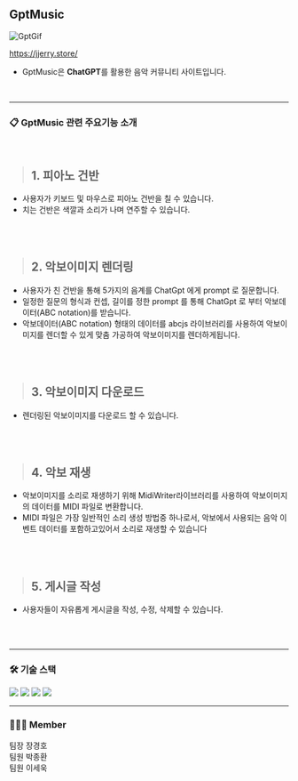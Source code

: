 
## GptMusic


![GptGif](https://github.com/parkjonghwan22/project3/assets/118948122/01f64a9a-f828-4e00-becd-cdcd544d3014)

https://jjerry.store/


- GptMusic은 **ChatGPT**를 활용한 음악 커뮤니티 사이트입니다.
  
<br>

---

### 📋 GptMusic 관련 주요기능 소개

<br>

> ## 1. 피아노 건반

- 사용자가 키보드 및 마우스로 피아노 건반을 칠 수 있습니다. 
- 치는 건반은 색깔과 소리가 나며 연주할 수 있습니다.

<br> <br>

> ## 2. 악보이미지 렌더링

- 사용자가 친 건반을 통해 5가지의 음계를 ChatGpt 에게 prompt 로 질문합니다.
- 일정한 질문의 형식과 컨셉, 길이를 정한 prompt 를 통해 ChatGpt 로 부터 악보데이터(ABC notation)를 받습니다.
- 악보데이터(ABC notation) 형태의 데이터를 abcjs 라이브러리를 사용하여 악보이미지를 렌더할 수 있게 맞춤 가공하여 악보이미지를 렌더하게됩니다.

<br><br>

> ## 3. 악보이미지 다운로드

- 렌더링된 악보이미지를 다운로드 할 수 있습니다.
  
<br><br>

> ## 4. 악보 재생

- 악보이미지를 소리로 재생하기 위해 MidiWriter라이브러리를 사용하여 악보이미지의 데이터를 MIDI 파일로 변환합니다.
- MIDI 파일은 가장 일반적인 소리 생성 방법중 하나로서, 악보에서 사용되는 음악 이벤트 데이터를 포함하고있어서 소리로 재생할 수 있습니다

<br><br>

> ## 5. 게시글 작성

- 사용자들이 자유롭게 게시글을 작성, 수정, 삭제할 수 있습니다. 

<br><br>

--- 

### 🛠️ 기술 스택

<img src="https://img.shields.io/badge/typescript-3178C6?style=for-the-badge&logo=typescript&logoColor=white"> <img src="https://img.shields.io/badge/React-61DAFB?style=for-the-badge&logo=React&logoColor=black"> <img src="https://img.shields.io/badge/Express-black?style=for-the-badge&logo=&logoColor=black"> <img src="https://img.shields.io/badge/MySQL-4479A1?style=for-the-badge&logo=MySQL&logoColor=black">

---

### 🧑🏻‍💻 Member

팀장 장경호 <br>
팀원 박종환 <br>
팀원 이세욱 <br>

